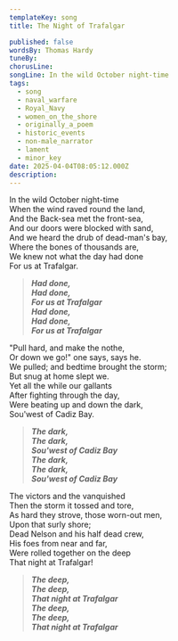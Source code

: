 ```yaml
---
templateKey: song
title: The Night of Trafalgar

published: false
wordsBy: Thomas Hardy
tuneBy: 
chorusLine: 
songLine: In the wild October night-time
tags:
  - song
  - naval_warfare
  - Royal_Navy
  - women_on_the_shore
  - originally_a_poem
  - historic_events
  - non-male_narrator
  - lament
  - minor_key
date: 2025-04-04T08:05:12.000Z
description: 
---
```



In the wild October night-time\
When the wind raved round the land,\
And the Back-sea met the front-sea,\
And our doors were blocked with sand,\
And we heard the drub of dead-man's bay,\
Where the bones of thousands are,\
We knew not what the day had done\
For us at Trafalgar.

>***Had done,\
Had done,\
For us at Trafalgar\
Had done,\
Had done,\
For us at Trafalgar***

"Pull hard, and make the nothe,\
Or down we go!" one says, says he.\
We pulled; and bedtime brought the storm;\
But snug at home slept we.\
Yet all the while our gallants\
After fighting through the day,\
Were beating up and down the dark,\
Sou'west of Cadiz Bay.

>***The dark,\
The dark,\
Sou'west of Cadiz Bay\
The dark,\
The dark,\
Sou'west of Cadiz Bay***

The victors and the vanquished\
Then the storm it tossed and tore,\
As hard they strove, those worn-out men,\
Upon that surly shore;\
Dead Nelson and his half dead crew,\
His foes from near and far,\
Were rolled together on the deep\
That night at Trafalgar!

>***The deep,\
The deep,\
That night at Trafalgar\
The deep,\
The deep,\
That night at Trafalgar***


          
